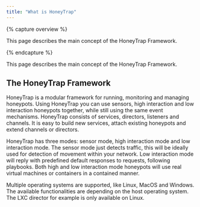 ```yaml
---
title: "What is HoneyTrap"
---
```


{% capture overview %}

This page describes the main concept of the HoneyTrap Framework.

{% endcapture %}

This page describes the main concept of the HoneyTrap Framework.

## The HoneyTrap Framework

HoneyTrap is a modular framework for running, monitoring and managing honeypots. Using HoneyTrap you can use sensors, high interaction and low interaction honeypots together, while still using the same event mechanisms. HoneyTrap consists of services, directors, listeners and channels. It is easy to build new services, attach existing honeypots and extend channels or directors.

HoneyTrap has three modes: sensor mode, high interaction mode and low interaction mode. The sensor mode just detects traffic, this will be ideally used for detection of movement within your network. Low interaction mode will reply with predefined default responses to requests, following playbooks. Both high and low interaction mode honeypots will use real virtual machines or containers in a contained manner.

Multiple operating systems are supported, like Linux, MacOS and Windows. The available functionalities are depending on the host operating system. The LXC director for example is only available on Linux.

<!--
## Listeners

Listeners are listening to your network interfaces for incoming traffic. Using normal sockets, or raw networks you can assign services to specific ip addresses, ports or ranges.

## Services

The services will emulate or proxy specific traffic. For example there is an ssh-auth service, which will test for usernames and passwords. But there is also a ssh proxy service, which will proxy traffic to a director defined host.

## Directors

The director directs traffic to a specific endpoint. This could be a remote host or a lxc container per attacker.

## Channels

Channels will send the incoming events through a filter to endpoints. The endpoints could be Slack, ELK stack, Splunk, file, console or your SIEM.
-->
